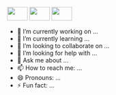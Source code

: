 <div>
  <img height=32 width=48 src="https://cdn.jsdelivr.net/gh/devicons/devicon/icons/python/python-original.svg"/>
  <img height=32 width=48 src="https://cdn.jsdelivr.net/gh/devicons/devicon/icons/mysql/mysql-original-wordmark.svg"/>
  <img height=32 width=48 src="https://cdn.jsdelivr.net/gh/devicons/devicon/icons/flask/flask-original-wordmark.svg"/>
  
</div>
  
<!--
**Rianito/Rianito** is a ✨ _special_ ✨ repository because its `README.md` (this file) appears on your GitHub profile.

Here are some ideas to get you started:

- 🔭 I’m currently working on ...
- 🌱 I’m currently learning ...
- 👯 I’m looking to collaborate on ...
- 🤔 I’m looking for help with ...
- 💬 Ask me about ...
- 📫 How to reach me: ...
- 😄 Pronouns: ...
- ⚡ Fun fact: ...
-->

- 🔭 I’m currently working on ...
- 🌱 I’m currently learning ...
- 👯 I’m looking to collaborate on ...
- 🤔 I’m looking for help with ...
- 💬 Ask me about ...
- 📫 How to reach me: ...
- 😄 Pronouns: ...
- ⚡ Fun fact: ...
